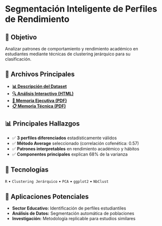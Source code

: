 # Segmentación Inteligente de Perfiles de Rendimiento

## 🎯 Objetivo
Analizar patrones de comportamiento y rendimiento académico en estudiantes mediante técnicas de clustering jerárquico para su clasificación.

## 📂 Archivos Principales
- **[📊 Descripción del Dataset](./data/README.md)**
- **[🔍 Análisis Interactivo (HTML)](./code/analisis_clustering.html)**
- **[💼 Memoria Ejecutiva (PDF)](./output/memoria-ejecutiva.pdf)**
- **[📋 Memoria Técnica (PDF)](./code/analisis-clustering.pdf)**

## 📊 Principales Hallazgos
- ✅ **3 perfiles diferenciados** estadísticamente válidos  
- ✅ **Método Average** seleccionado (correlación cofenética: 0.57)  
- ✅ **Patrones interpretables** en rendimiento académico y hábitos  
- ✅ **Componentes principales** explican 68% de la varianza  

## 🔧 Tecnologías
`R` • `Clustering Jerárquico` • `PCA` • `ggplot2` • `NbClust`

## 🔗 Aplicaciones Potenciales
- **Sector Educativo:** Identificación de perfiles estudiantiles
- **Análisis de Datos:** Segmentación automática de poblaciones
- **Investigación:** Metodología replicable para estudios similares
